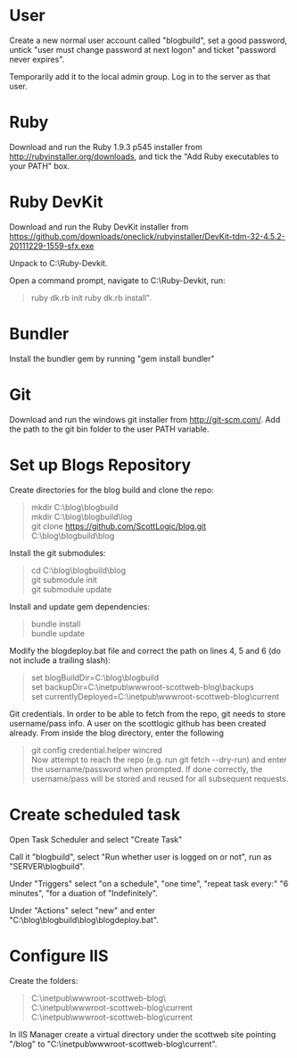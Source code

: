 User
====

Create a new normal user account called "blogbuild", set a good password, untick "user must change password at next logon" and ticket "password never expires".

Temporarily add it to the local admin group.  Log in to the server as that user.

Ruby
====

Download and run the Ruby 1.9.3 p545 installer from http://rubyinstaller.org/downloads, and tick the "Add Ruby executables to your PATH" box.

Ruby DevKit
===========

Download and run the Ruby DevKit installer from https://github.com/downloads/oneclick/rubyinstaller/DevKit-tdm-32-4.5.2-20111229-1559-sfx.exe

Unpack to C:\Ruby-Devkit\.

Open a command prompt, navigate to C:\Ruby-Devkit\, run:

> ruby dk.rb init
> ruby dk.rb install".

Bundler
=======

Install the bundler gem by running "gem install bundler"

Git
===

Download and run the windows git installer from http://git-scm.com/.  Add the path to the git bin folder to the user PATH variable.

Set up Blogs Repository
=======================

Create directories for the blog build and clone the repo:

> mkdir C:\blog\blogbuild  
> mkdir C:\blog\blogbuild\log  
> git clone https://github.com/ScottLogic/blog.git C:\blog\blogbuild\blog  

Install the git submodules:

> cd C:\blog\blogbuild\blog  
> git submodule init  
> git submodule update  

Install and update gem dependencies:

> bundle install  
> bundle update  

Modify the blogdeploy.bat file and correct the path on lines 4, 5 and 6 (do not include a trailing slash):

> set blogBuildDir=C:\blog\blogbuild  
> set backupDir=C:\inetpub\wwwroot-scottweb-blog\backups  
> set currentlyDeployed=C:\inetpub\wwwroot-scottweb-blog\current  

Git credentials.
In order to be able to fetch from the repo, git needs to store username/pass info. 
A user on the scottlogic github has been created already. From inside the blog directory, enter the following
> git config credential.helper wincred  
Now attempt to reach the repo (e.g. run git fetch --dry-run) and enter the username/password when prompted.
If done correctly, the username/pass will be stored and reused for all subsequent requests.

Create scheduled task
=====================

Open Task Scheduler and select "Create Task"

Call it "blogbuild", select "Run whether user is logged on or not", run as "SERVER\blogbuild".

Under "Triggers" select "on a schedule", "one time", "repeat task every:" "6 minutes", "for a duation of "Indefinitely".

Under "Actions" select "new" and enter "C:\blog\blogbuild\blog\blogdeploy.bat".

Configure IIS
=============

Create the folders:

> C:\inetpub\wwwroot-scottweb-blog\  
> C:\inetpub\wwwroot-scottweb-blog\current  
> C:\inetpub\wwwroot-scottweb-blog\current  

In IIS Manager create a virtual directory under the scottweb site pointing "/blog" to "C:\inetpub\wwwroot-scottweb-blog\current".

